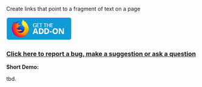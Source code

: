 Create links that point to a fragment of text on a page

[![](https://raw.githubusercontent.com/igorlogius/igorlogius/main/geFxAddon.png)](https://addons.mozilla.org/firefox/addon/link-to-text/)

### [Click here to report a bug, make a suggestion or ask a question](https://github.com/igorlogius/igorlogius/issues/new/choose)

<b>Short Demo:</b>

tbd.

